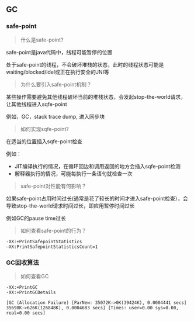 ## GC

### safe-point

> 什么是safe-point?

safe-point是java代码中，线程可能暂停的位置

处于safe-point的线程，不会破坏堆栈的状态，此时的线程状态可能是waiting/blocked/idel或正在执行安全的JNI等

> 为什么要引入safe-point机制？

某些操作需要避免其他线程破坏当前的堆栈状态，会发起stop-the-world请求，让其他线程进入sqfe-point

例如，GC，stack trace dump, 进入同步块

> 如何实现sqfe-point?

在适当的位置插入sqfe-point检查

例如：

* JIT编译执行的情况，在循环回边和调用返回的地方会插入sqfe-point检测
* 解释器执行的情况，可能每执行一条语句就检查一次

> safe-point对性能有何影响？

如果safe-point占用时间过长(通常是花了较长的时间才进入safe-point检查），会导致stop-the-world请求时间过长，即应用暂停时间过长

例如GC的pause time过长

> 如何查看safe-point的行为？

```
-XX:+PrintSafepointStatistics
–XX:PrintSafepointStatisticsCount=1
```

### GC回收算法

> 如何查看GC

```
-XX:+PrintGC 
-XX:+PrintGCDetails

[GC (Allocation Failure) [ParNew: 35072K->0K(39424K), 0.0004441 secs] 35698K->626K(126848K), 0.0004683 secs] [Times: user=0.00 sys=0.00, real=0.00 secs]

```





